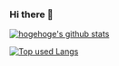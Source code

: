 ### Hi there 👋

<!--
**murakamixi/murakamixi** is a ✨ _special_ ✨ repository because its `README.md` (this file) appears on your GitHub profile.

Here are some ideas to get you started:

- 🔭 I’m currently working on ...
- 🌱 I’m currently learning ...
- 👯 I’m looking to collaborate on ...
- 🤔 I’m looking for help with ...
- 💬 Ask me about ...
- 📫 How to reach me: ...
- 😄 Pronouns: ...
- ⚡ Fun fact: ...
-->

<!-- リポジトリステータス -->
[![hogehoge's github stats](https://github-readme-stats.vercel.app/api?username=murakamixi&hide=contribs&count_private=true&show_icons=true&theme=tokyonight)](https://github.com/murakamixi/)

<!-- ソースコード統計 -->
[![Top used Langs](https://github-readme-stats.vercel.app/api/top-langs/?username=murakamixi&layout=compact&theme=tokyonight)](https://github.com/murakamixi/)

